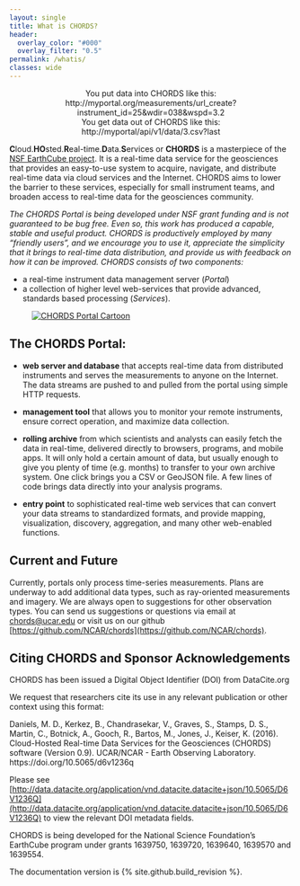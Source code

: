 ```yaml
---
layout: single
title: What is CHORDS?
header:
  overlay_color: "#000"
  overlay_filter: "0.5"
permalink: /whatis/
classes: wide
---
```



<div class="well" style="text-align: center;">
  You put data into CHORDS like this:<br/>http://myportal.org/measurements/url_create?instrument_id=25&wdir=038&wspd=3.2
</div>

<div class="well" style="text-align: center;">
  You get data out of CHORDS like this:<br/>http://myportal/api/v1/data/3.csv?last
</div>

**C**loud.**HO**sted.**R**eal-time.**D**ata.**S**ervices or **CHORDS** is a masterpiece of the [NSF EarthCube project](http://earthcube.org/group/chords). It is a real-time data service for the geosciences that provides an easy-to-use system to acquire, navigate, and distribute real-time data via cloud services and the Internet. CHORDS aims to lower the barrier to these services, especially for small instrument teams, and broaden access to real-time data for the geosciences community. 

*The CHORDS Portal is being developed under NSF grant funding and is not guaranteed to be bug free. Even so, this work has produced a capable, stable and useful product. CHORDS is productively employed by many “friendly users”, and we encourage you to use it, appreciate the simplicity that it brings to real-time data distribution, and provide us with feedback on how it can be improved. CHORDS consists of two components:*


* a real-time instrument data management server (_Portal_)
* a collection of higher level web-services that provide advanced, standards based processing (_Services_).

<!-- <span class="badge center-block">This web site is about the CHORDS Portal</span> -->
<figure>
  <a href = "{{ site.baseurl }}/assets/images/overview.png"><img  class="img-responsive" src="{{ site.baseurl }}/assets/images/overview.png" alt="CHORDS Portal Cartoon"></a><!--Using liquid to set path for images.-->
</figure>

## The CHORDS Portal:
* **web server and database** that accepts real-time data from distributed instruments and serves the measurements to anyone on the Internet. The data streams are pushed to and pulled from the portal using simple HTTP requests.

* **management tool** that allows you to monitor your remote instruments, ensure correct operation, and maximize data collection.

* **rolling archive**  from which scientists and analysts can easily fetch the data in real-time, delivered directly to browsers, programs, and mobile apps. It will only hold a certain amount of data, but usually enough to give you plenty of time (e.g. months) to transfer to your own archive system. One click brings you a CSV or GeoJSON file. A few lines of code brings data directly into your analysis programs.

* **entry point** to sophisticated real-time web services that can convert your data streams to standardized formats, and provide mapping, visualization, discovery, aggregation, and many other web-enabled functions.



## Current and Future
Currently, portals only process time-series measurements. Plans are underway to add additional data types, such as ray-oriented measurements and imagery. We are always open to suggestions for other observation types. You can send us suggestions or questions via email at [chords@ucar.edu](chords@ucar.edu) or visit us on our github [https://github.com/NCAR/chords](https://github.com/NCAR/chords). 

## Citing CHORDS and Sponsor Acknowledgements

CHORDS has been issued a Digital Object Identifier (DOI) from DataCite.org

We request that researchers cite its use in any relevant publication or other context using this format:

<div class="well" style="text-align: left;">
Daniels, M. D., Kerkez, B., Chandrasekar, V., Graves, S., Stamps, D. S., Martin, C., Botnick, A., Gooch, R., Bartos, M., Jones, J., Keiser, K. (2016). Cloud-Hosted Real-time Data Services for the Geosciences (CHORDS) software (Version 0.9). UCAR/NCAR - Earth Observing Laboratory. https://doi.org/10.5065/d6v1236q
</div>

Please see [http://data.datacite.org/application/vnd.datacite.datacite+json/10.5065/D6V1236Q](http://data.datacite.org/application/vnd.datacite.datacite+json/10.5065/D6V1236Q) to view the relevant DOI metadata fields.

CHORDS is being developed for the National Science Foundation’s EarthCube program under grants 1639750, 1639720, 1639640, 1639570 and 1639554.

The documentation version is {% site.github.build_revision %}.
